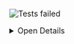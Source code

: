 ![Tests failed](https://img.shields.io/badge/tests-1%20passed%2C%204%20failed%2C%201%20skipped-critical)

<details><summary>Open Details</summary>
<p>

## ❌️ <a id='user-content-r0' href='#r0'>fixtures/dart-json.json</a>
|Total|Passed|Failed|Skipped|Time|
|---:|---:|---:|---:|---:|
|6|1✔️|4❌️|1✖️|4s|

<details><summary>Open Suit Details</summary>
<p>

|Test suite|Passed|Failed|Skipped|Time|
|:---|---:|---:|---:|---:|
|[test/main_test.dart](#r0s0)|1✅|3❌️|-|74ms|
|[test/second_test.dart](#r0s1)|-|1❌️|1⚪|51ms|

</p>
</details>


<details><summary>Open Tests Detail</summary>
<p>

#### ❌️ <a id='user-content-r0s0' href='#r0s0'>test/main_test.dart</a>
```
Test 1
  ✅ Passing test
Test 1 Test 1.1
  ❌️ Failing test
	Expected: <2>
	  Actual: <1>
	
  ❌️ Exception in target unit
	Exception: Some error
Test 2
  ❌️ Exception in test
	Exception: Some error
```
#### ❌️ <a id='user-content-r0s1' href='#r0s1'>test/second_test.dart</a>
```
❌️ Timeout test
	TimeoutException after 0:00:00.000001: Test timed out after 0 seconds.
⚪ Skipped test
```

</p>
</details>


</p>
</details>
